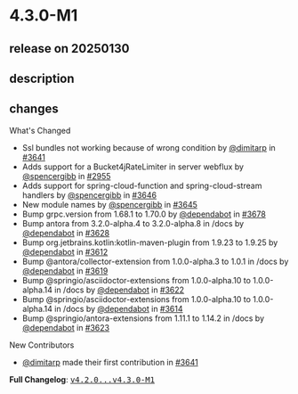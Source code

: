 # 4.3.0-M1

## release on 20250130

## description

## changes

What's Changed

* Ssl bundles not working because of wrong condition by <a class="user-mention notranslate" data-hovercard-type="user" data-hovercard-url="/users/dimitarp/hovercard" data-octo-click="hovercard-link-click" data-octo-dimensions="link_type:self" href="https://github.com/dimitarp">@dimitarp</a> in <a class="issue-link js-issue-link" data-error-text="Failed to load title" data-id="2738626865" data-permission-text="Title is private" data-url="https://github.com/spring-cloud/spring-cloud-gateway/issues/3641" data-hovercard-type="pull_request" data-hovercard-url="/spring-cloud/spring-cloud-gateway/pull/3641/hovercard" href="https://github.com/spring-cloud/spring-cloud-gateway/pull/3641">#3641</a>
* Adds support for a Bucket4jRateLimiter in server webflux by <a class="user-mention notranslate" data-hovercard-type="user" data-hovercard-url="/users/spencergibb/hovercard" data-octo-click="hovercard-link-click" data-octo-dimensions="link_type:self" href="https://github.com/spencergibb">@spencergibb</a> in <a class="issue-link js-issue-link" data-error-text="Failed to load title" data-id="1710545444" data-permission-text="Title is private" data-url="https://github.com/spring-cloud/spring-cloud-gateway/issues/2955" data-hovercard-type="pull_request" data-hovercard-url="/spring-cloud/spring-cloud-gateway/pull/2955/hovercard" href="https://github.com/spring-cloud/spring-cloud-gateway/pull/2955">#2955</a>
* Adds support for spring-cloud-function and spring-cloud-stream handlers by <a class="user-mention notranslate" data-hovercard-type="user" data-hovercard-url="/users/spencergibb/hovercard" data-octo-click="hovercard-link-click" data-octo-dimensions="link_type:self" href="https://github.com/spencergibb">@spencergibb</a> in <a class="issue-link js-issue-link" data-error-text="Failed to load title" data-id="2742878206" data-permission-text="Title is private" data-url="https://github.com/spring-cloud/spring-cloud-gateway/issues/3646" data-hovercard-type="pull_request" data-hovercard-url="/spring-cloud/spring-cloud-gateway/pull/3646/hovercard" href="https://github.com/spring-cloud/spring-cloud-gateway/pull/3646">#3646</a>
* New module names by <a class="user-mention notranslate" data-hovercard-type="user" data-hovercard-url="/users/spencergibb/hovercard" data-octo-click="hovercard-link-click" data-octo-dimensions="link_type:self" href="https://github.com/spencergibb">@spencergibb</a> in <a class="issue-link js-issue-link" data-error-text="Failed to load title" data-id="2742875343" data-permission-text="Title is private" data-url="https://github.com/spring-cloud/spring-cloud-gateway/issues/3645" data-hovercard-type="pull_request" data-hovercard-url="/spring-cloud/spring-cloud-gateway/pull/3645/hovercard" href="https://github.com/spring-cloud/spring-cloud-gateway/pull/3645">#3645</a>
* Bump grpc.version from 1.68.1 to 1.70.0 by <a class="user-mention notranslate" data-hovercard-type="organization" data-hovercard-url="/orgs/dependabot/hovercard" data-octo-click="hovercard-link-click" data-octo-dimensions="link_type:self" href="https://github.com/dependabot">@dependabot</a> in <a class="issue-link js-issue-link" data-error-text="Failed to load title" data-id="2804791053" data-permission-text="Title is private" data-url="https://github.com/spring-cloud/spring-cloud-gateway/issues/3678" data-hovercard-type="pull_request" data-hovercard-url="/spring-cloud/spring-cloud-gateway/pull/3678/hovercard" href="https://github.com/spring-cloud/spring-cloud-gateway/pull/3678">#3678</a>
* Bump antora from 3.2.0-alpha.4 to 3.2.0-alpha.8 in /docs by <a class="user-mention notranslate" data-hovercard-type="organization" data-hovercard-url="/orgs/dependabot/hovercard" data-octo-click="hovercard-link-click" data-octo-dimensions="link_type:self" href="https://github.com/dependabot">@dependabot</a> in <a class="issue-link js-issue-link" data-error-text="Failed to load title" data-id="2727695212" data-permission-text="Title is private" data-url="https://github.com/spring-cloud/spring-cloud-gateway/issues/3628" data-hovercard-type="pull_request" data-hovercard-url="/spring-cloud/spring-cloud-gateway/pull/3628/hovercard" href="https://github.com/spring-cloud/spring-cloud-gateway/pull/3628">#3628</a>
* Bump org.jetbrains.kotlin:kotlin-maven-plugin from 1.9.23 to 1.9.25 by <a class="user-mention notranslate" data-hovercard-type="organization" data-hovercard-url="/orgs/dependabot/hovercard" data-octo-click="hovercard-link-click" data-octo-dimensions="link_type:self" href="https://github.com/dependabot">@dependabot</a> in <a class="issue-link js-issue-link" data-error-text="Failed to load title" data-id="2714317548" data-permission-text="Title is private" data-url="https://github.com/spring-cloud/spring-cloud-gateway/issues/3612" data-hovercard-type="pull_request" data-hovercard-url="/spring-cloud/spring-cloud-gateway/pull/3612/hovercard" href="https://github.com/spring-cloud/spring-cloud-gateway/pull/3612">#3612</a>
* Bump @antora/collector-extension from 1.0.0-alpha.3 to 1.0.1 in /docs by <a class="user-mention notranslate" data-hovercard-type="organization" data-hovercard-url="/orgs/dependabot/hovercard" data-octo-click="hovercard-link-click" data-octo-dimensions="link_type:self" href="https://github.com/dependabot">@dependabot</a> in <a class="issue-link js-issue-link" data-error-text="Failed to load title" data-id="2714318352" data-permission-text="Title is private" data-url="https://github.com/spring-cloud/spring-cloud-gateway/issues/3619" data-hovercard-type="pull_request" data-hovercard-url="/spring-cloud/spring-cloud-gateway/pull/3619/hovercard" href="https://github.com/spring-cloud/spring-cloud-gateway/pull/3619">#3619</a>
* Bump @springio/asciidoctor-extensions from 1.0.0-alpha.10 to 1.0.0-alpha.14 in /docs by <a class="user-mention notranslate" data-hovercard-type="organization" data-hovercard-url="/orgs/dependabot/hovercard" data-octo-click="hovercard-link-click" data-octo-dimensions="link_type:self" href="https://github.com/dependabot">@dependabot</a> in <a class="issue-link js-issue-link" data-error-text="Failed to load title" data-id="2714318497" data-permission-text="Title is private" data-url="https://github.com/spring-cloud/spring-cloud-gateway/issues/3622" data-hovercard-type="pull_request" data-hovercard-url="/spring-cloud/spring-cloud-gateway/pull/3622/hovercard" href="https://github.com/spring-cloud/spring-cloud-gateway/pull/3622">#3622</a>
* Bump @springio/asciidoctor-extensions from 1.0.0-alpha.10 to 1.0.0-alpha.14 in /docs by <a class="user-mention notranslate" data-hovercard-type="organization" data-hovercard-url="/orgs/dependabot/hovercard" data-octo-click="hovercard-link-click" data-octo-dimensions="link_type:self" href="https://github.com/dependabot">@dependabot</a> in <a class="issue-link js-issue-link" data-error-text="Failed to load title" data-id="2714318104" data-permission-text="Title is private" data-url="https://github.com/spring-cloud/spring-cloud-gateway/issues/3614" data-hovercard-type="pull_request" data-hovercard-url="/spring-cloud/spring-cloud-gateway/pull/3614/hovercard" href="https://github.com/spring-cloud/spring-cloud-gateway/pull/3614">#3614</a>
* Bump @springio/antora-extensions from 1.11.1 to 1.14.2 in /docs by <a class="user-mention notranslate" data-hovercard-type="organization" data-hovercard-url="/orgs/dependabot/hovercard" data-octo-click="hovercard-link-click" data-octo-dimensions="link_type:self" href="https://github.com/dependabot">@dependabot</a> in <a class="issue-link js-issue-link" data-error-text="Failed to load title" data-id="2714318507" data-permission-text="Title is private" data-url="https://github.com/spring-cloud/spring-cloud-gateway/issues/3623" data-hovercard-type="pull_request" data-hovercard-url="/spring-cloud/spring-cloud-gateway/pull/3623/hovercard" href="https://github.com/spring-cloud/spring-cloud-gateway/pull/3623">#3623</a>

New Contributors

* <a class="user-mention notranslate" data-hovercard-type="user" data-hovercard-url="/users/dimitarp/hovercard" data-octo-click="hovercard-link-click" data-octo-dimensions="link_type:self" href="https://github.com/dimitarp">@dimitarp</a> made their first contribution in <a class="issue-link js-issue-link" data-error-text="Failed to load title" data-id="2738626865" data-permission-text="Title is private" data-url="https://github.com/spring-cloud/spring-cloud-gateway/issues/3641" data-hovercard-type="pull_request" data-hovercard-url="/spring-cloud/spring-cloud-gateway/pull/3641/hovercard" href="https://github.com/spring-cloud/spring-cloud-gateway/pull/3641">#3641</a>

<strong>Full Changelog</strong>: <a class="commit-link" href="https://github.com/spring-cloud/spring-cloud-gateway/compare/v4.2.0...v4.3.0-M1"><tt>v4.2.0...v4.3.0-M1</tt></a>

